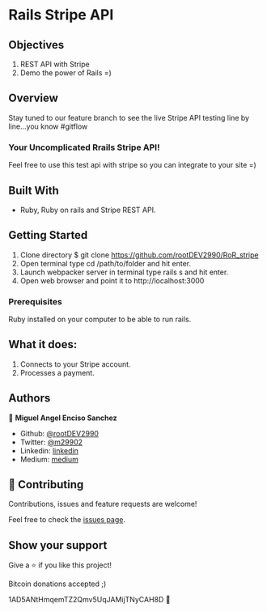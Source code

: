 # Rails Stripe API
<!---![screenshot](./app/assets/images/Screen_Shot.png)--->

## Objectives

1. REST API with Stripe
2. Demo the power of Rails =)

## Overview

Stay tuned to our feature branch to see the live Stripe API testing line by line...you know #gitflow

### Your Uncomplicated Rrails Stripe API!

Feel free to use this test api with stripe so you can integrate to your site =)

## Built With

- Ruby, Ruby on rails and Stripe REST API.

## Getting Started

1. Clone directory $ git clone https://github.com/rootDEV2990/RoR_stripe
2. Open terminal type cd /path/to/folder and hit enter.
3. Launch webpacker server in terminal type rails s and hit enter.
4. Open web browser and point it to http://localhost:3000

### Prerequisites

Ruby installed on your computer to be able to run rails.

## What it does:

1. Connects to your Stripe account.
2. Processes a payment.

## Authors

👤 **Miguel Angel Enciso Sanchez**

- Github: [@rootDEV2990](https://github.com/rootDEV2990)
- Twitter: [@m29902](https://twitter.com/m29902)
- Linkedin: [linkedin](https://www.linkedin.com/in/miguel-enciso-6474741a1/)
- Medium: [medium](https://medium.com/@website.dev)

## 🤝 Contributing

Contributions, issues and feature requests are welcome!

Feel free to check the [issues page](issues/).

## Show your support

Give a ⭐️ if you like this project!

Bitcoin donations accepted ;)

1AD5ANtHmqemTZ2Qmv5UqJAMijTNyCAH8D 🚀
